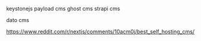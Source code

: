 keystonejs
payload cms
ghost cms
strapi cms

dato cms

https://www.reddit.com/r/nextjs/comments/10acm0j/best_self_hosting_cms/

